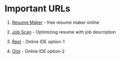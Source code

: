 # Important URLs

1. [Resume Maker](http://resumemaker.online) - free resume maker online

2. [Job Scan](https://www.jobscan.co/) - Optimizing resume with job description

3. [Repl](https://repl.it/) - Online IDE option-1

4. [Glot](https://glot.io/) - Online IDE option-2
